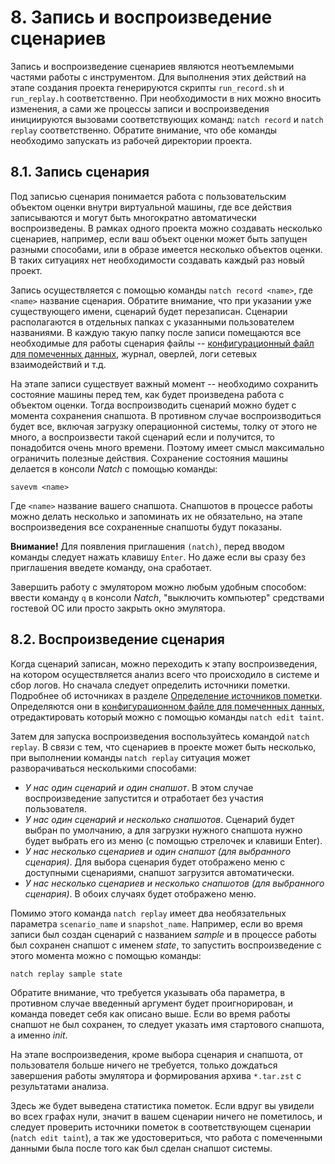<div style="page-break-before:always;">
</div>

# <a name="record_replay"></a>8. Запись и воспроизведение сценариев

Запись и воспроизведение сценариев являются неотъемлемыми частями работы с инструментом.
Для выполнения этих действий на этапе создания проекта генерируются скрипты `run_record.sh` и `run_replay.h`
соответственно. При необходимости в них можно вносить изменения, а сами же процессы записи и воспроизведения
инициируются вызовами соответствующих команд: `natch record` и `natch replay` соответственно.
Обратите внимание, что обе команды необходимо запускать из рабочей директории проекта.

## <a name="record">8.1. Запись сценария

Под записью сценария понимается работа с пользовательским объектом оценки внутри виртуальной машины, где все действия записываются
и могут быть многократно автоматически воспроизведены. В рамках одного проекта можно создавать несколько сценариев,
например, если ваш объект оценки может быть запущен разными способами, или в образе имеется несколько объектов оценки.
В таких ситуациях нет необходимости создавать каждый раз новый проект.

Запись осуществляется с помощью команды `natch record <name>`, где `<name>` название сценария.
Обратите внимание, что при указании уже существующего имени, сценарий будет перезаписан. Сценарии располагаются в отдельных папках с указанными пользователем названиями.
В каждую такую папку после записи помещаются все необходимые для работы сценария файлы -- [конфигурационный файл для помеченных данных](17_app_configs.md#taint_config),
журнал, оверлей, логи сетевых взаимодействий и т.д.

На этапе записи существует важный момент -- необходимо сохранить состояние машины перед тем, как будет произведена работа с объектом оценки.
Тогда воспроизводить сценарий можно будет с момента сохранения снапшота.
В противном случае воспроизводиться будет все, включая загрузку операционной системы, толку от этого не много, а воспроизвести такой
сценарий если и получится, то понадобится очень много времени. Поэтому имеет смысл максимально ограничить полезные действия.
Сохранение состояния машины делается в консоли *Natch* с помощью команды:
```
savevm <name>
```

Где `<name>` название вашего снапшота. Снапшотов в процессе работы можно делать несколько и запоминать их не обязательно, на этапе воспроизведения все сохраненные
снапшоты будут показаны.

**Внимание!** Для появления приглашения `(natch)`, перед вводом команды следует нажать клавишу `Enter`.
Но даже если вы сразу без приглашения введете команду, она сработает.

Завершить работу с эмулятором можно любым удобным способом: ввести команду `q` в консоли *Natch*, "выключить компьютер" средствами гостевой ОС или просто закрыть окно эмулятора.


## <a name="replay">8.2. Воспроизведение сценария

Когда сценарий записан, можно переходить к этапу воспроизведения, на котором осуществляется анализ всего что происходило в системе и сбор логов.
Но сначала следует определить источники пометки. Подробнее об источниках в разделе [Определение источников пометки](7_taint_source.md#taint_source).
Определяются они в [конфигурационном файле для помеченных данных](17_app_configs.md#taint_config), отредактировать который можно с помощью
команды `natch edit taint`.

Затем для запуска воспроизведения воспользуйтесь командой `natch replay`.
В связи с тем, что сценариев в проекте может быть несколько, при выполнении команды `natch replay` ситуация может разворачиваться несколькими способами:

* *У нас один сценарий и один снапшот*. В этом случае воспроизведение запустится и отработает без участия пользователя.
* *У нас один сценарий и несколько снапшотов*. Сценарий будет выбран по умолчанию, а для загрузки нужного снапшота нужно будет выбрать его из меню (с помощью стрелочек и клавиши Enter).
* *У нас несколько сценариев и один снапшот (для выбранного сценария)*. Для выбора сценария будет отображено меню с доступными сценариями, снапшот загрузится автоматически.
* *У нас несколько сценариев и несколько снапшотов (для выбранного сценария)*. В обоих случаях будет отображено меню.

Помимо этого команда `natch replay` имеет два необязательных параметра `scenario_name` и `snapshot_name`.
Например, если во время записи был создан сценарий с названием *sample* и в процессе работы был сохранен снапшот с именем *state*,
то запустить воспроизведение с этого момента можно с помощью команды:
```bash
natch replay sample state
```
Обратите внимание, что требуется указывать оба параметра, в противном случае введенный аргумент будет проигнорирован, и команда поведет себя как описано выше.
Если во время работы снапшот не был сохранен, то следует указать имя стартового снапшота, а именно *init*.

На этапе воспроизведения, кроме выбора сценария и снапшота, от пользователя больше ничего не требуется, только дождаться завершения работы эмулятора и
формирования архива `*.tar.zst` с результатами анализа.

Здесь же будет выведена статистика пометок. Если вдруг вы увидели во всех графах нули, значит в вашем сценарии ничего не пометилось, и следует проверить
источники пометок в соответствующем сценарии (`natch edit taint`), а так же удостовериться, что работа с помеченными данными была после того как был сделан снапшот системы.


